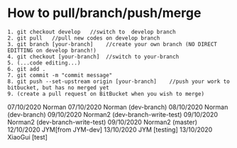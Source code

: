 # How to pull/branch/push/merge

    1. git checkout develop   //switch to  develop branch
    2. git pull   //pull new codes on develop branch
    3. git branch [your-branch]    //create your own branch (NO DIRECT EDITTING on develop branch!)
    4. git checkout [your-branch]  //switch to your-branch
    5. (...code editing...)
    6. git add .
    7. git commit -m "commit message"
    8. git push --set-upstream origin [your-branch]    //push your work to bitbucket, but has no merged yet
    9. (create a pull request on BitBucket when you wish to merge)



07/10/2020 Norman
07/10/2020 Norman (dev-branch)
08/10/2020 Norman (dev-branch)
09/10/2020 Norman2 (dev-branch-write-test)
09/10/2020 Norman2 (dev-branch-write-test)
09/10/2020 Norman2 (master)
12/10/2020 JYM[from JYM-dev]
13/10/2020 JYM [testing]
13/10/2020 XiaoGui [test]



